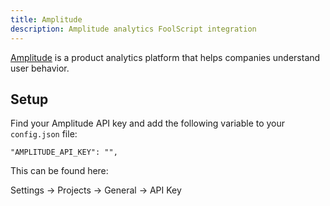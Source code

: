 ```yaml
---
title: Amplitude
description: Amplitude analytics FoolScript integration
---
```


[Amplitude](https://amplitude.com/) is a product analytics platform that helps companies understand user behavior.

## Setup
Find your Amplitude API key and add the following variable to your `config.json` file:
```
"AMPLITUDE_API_KEY": "",
```
This can be found here:

Settings -> Projects -> General -> API Key